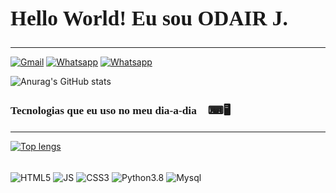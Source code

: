 <style>
    @import url('https://fonts.googleapis.com/css2?family=Bungee+Shade&display=swap');

    .titulo{
        font-family: 'Bungee Shade', cursive;
        font-size:13pt;
        transition: color 0.8s;}
    #tituloPrincipal{
        font-size:25pt;
    }
    .titulo:hover{color: rgb(0,146,208)}
</style>

<h2 class='titulo' id='tituloPrincipal'>Hello World!  Eu sou ODAIR J.👋</h3>
<hr>


[![Gmail](https://img.shields.io/badge/Gmail-D14836?style=for-the-badge&logo=gmail&logoColor=white)](mailto:Odairtopper@gmail.com)
[![Whatsapp](https://img.shields.io/badge/WhatsApp-25D366?style=for-the-badge&logo=whatsapp&logoColor=white)](https://wa.me/55049988699986)
[![Whatsapp](https://img.shields.io/badge/Facebook-1877F2?style=for-the-badge&logo=facebook&logoColor=white)](https://www.facebook.com/profile.php?id=100010771719716)

![Anurag's GitHub stats](https://github-readme-stats.vercel.app/api?username=OdairRos&show_icons=true&title_color=51bb9a&bg_color=2d3030&text_color=f2f2f1&icon_color=b73c6c&border_color=cbbc37&border_radius=0&include_all_commits&count_private )

<h3 class="titulo">Tecnologias que eu uso no meu dia-a-dia 📱⌨🖥</h3>
<hr>

[![Top lengs](https://github-readme-stats.vercel.app/api/top-langs/?username=OdairRos&layout=compact)](https://github.com/anuraghazra/github-readme-stats)

<div style='display: inline-block;'><br>
    <img align='center' alt='HTML5' src='https://img.shields.io/badge/HTML5-E34F26?style=for-the-badge&logo=html5&logoColor=white'>
    <img align='center' alt='JS' src='https://img.shields.io/badge/JavaScript-323330?style=for-the-badge&logo=javascript&logoColor=F7DF1E'>
    <img align='center' alt='CSS3' src='https://img.shields.io/badge/CSS3-1572B6?style=for-the-badge&logo=css3&logoColor=white'>
    <img align='center' alt='Python3.8' src='https://img.shields.io/badge/Python-14354C?style=for-the-badge&logo=python&logoColor=white'>
    <img align='center' alt='Mysql' src='https://img.shields.io/badge/MySQL-00000F?style=for-the-badge&logo=mysql&logoColor=white'> 
</div>
